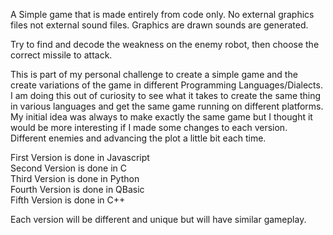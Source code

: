 A Simple game that is made entirely from code only. No external graphics files not external sound files. Graphics are drawn sounds are generated.

Try to find and decode the weakness on the enemy robot, then choose the correct missile to attack.

This is part of my personal challenge to create a simple game and the create variations of the game in different Programming Languages/Dialects. I am doing this out of curiosity to see what it takes to create the same thing in various languages and get the same game running on different platforms. My initial idea was always to make exactly the same game but I thought it would be more interesting if I made some changes to each version. Different enemies and advancing the plot a little bit each time.

First Version is done in Javascript<br>
Second Version is done in C<br>
Third Version is done in Python<br>
Fourth Version is done in QBasic<br>
Fifth Version is done in C++<br>

Each version will be different and unique but will have similar gameplay.




